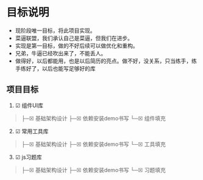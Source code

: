 # 目标说明

- 现阶段唯一目标，将此项目实现。
- 菜逼联盟，我们承认自己是菜逼，但我们在进步。
- 实现是第一目标，做的不好后续可以做优化和重构。
- 兄弟，牛逼已经吹出来了，不能丢人。
- 做得好，以后都能用，也是以后简历的亮点。做不好，没关系，只当练手，练手练好了，以后也能写足够好的库


## 项目目标

1. ☑ 组件UI库
> ├─☒ 基础架构设计
> ├─☒ 依赖安装demo书写
> └─☒ 组件填充

2. ☑ 常用工具库
> ├─☒ 基础架构设计
> ├─☒ 依赖安装demo书写
> └─☒ 工具填充

3. ☑ js习题库
> ├─☒ 基础架构设计
> ├─☒ 依赖安装demo书写
> └─☒ 习题填充